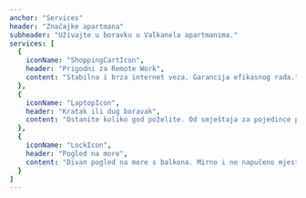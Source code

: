 ```yaml
---
anchor: "Services"
header: "Značajke apartmana"
subheader: "Uživajte u boravku u Valkanela apartmanima."
services: [
  {
    iconName: "ShoppingCartIcon",
    header: "Prigodni za Remote Work",
    content: "Stabilna i brza internet veza. Garancija efikasnog rada."
  },
  {
    iconName: "LaptopIcon",
    header: "Kratak ili dug boravak",
    content: "Ostanite koliko god poželite. Od smještaja za pojedince pa do smještaja više obitelji."
  },
  {
    iconName: "LockIcon",
    header: "Pogled na more",
    content: "Divan pogled na more s balkona. Mirno i ne napučeno mjesto."
  }
]
---
```

